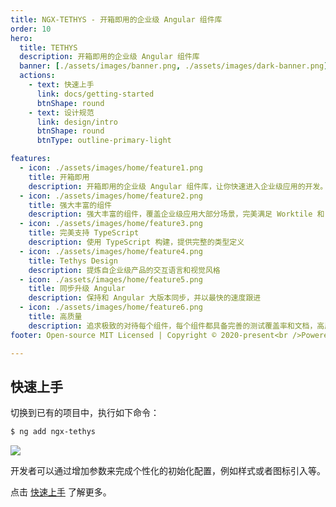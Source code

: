 ```yaml
---
title: NGX-TETHYS - 开箱即用的企业级 Angular 组件库
order: 10
hero:
  title: TETHYS
  description: 开箱即用的企业级 Angular 组件库
  banner: [./assets/images/banner.png, ./assets/images/dark-banner.png]
  actions:
    - text: 快速上手
      link: docs/getting-started
      btnShape: round
    - text: 设计规范
      link: design/intro
      btnShape: round
      btnType: outline-primary-light

features:
  - icon: ./assets/images/home/feature1.png
    title: 开箱即用
    description: 开箱即用的企业级 Angular 组件库，让你快速进入企业级应用的开发。
  - icon: ./assets/images/home/feature2.png
    title: 强大丰富的组件
    description: 强大丰富的组件，覆盖企业级应用大部分场景，完美满足 Worktile 和 PingCode 两款中大型 SaaS 应用
  - icon: ./assets/images/home/feature3.png
    title: 完美支持 TypeScript
    description: 使用 TypeScript 构建，提供完整的类型定义
  - icon: ./assets/images/home/feature4.png
    title: Tethys Design
    description: 提炼自企业级产品的交互语言和视觉风格
  - icon: ./assets/images/home/feature5.png
    title: 同步升级 Angular
    description: 保持和 Angular 大版本同步，并以最快的速度跟进 
  - icon: ./assets/images/home/feature6.png
    title: 高质量
    description: 追求极致的对待每个组件，每个组件都具备完善的测试覆盖率和文档，高质量等于放心使用
footer: Open-source MIT Licensed | Copyright © 2020-present<br />Powered by Worktile

---
```



 ## 快速上手

切换到已有的项目中，执行如下命令：

```bash
$ ng add ngx-tethys
```


<img class="mb-2" src="./assets/images/ng-add.png" />

开发者可以通过增加参数来完成个性化的初始化配置，例如样式或者图标引入等。

点击 [快速上手](/ngx-tethys/docs/getting-started) 了解更多。


